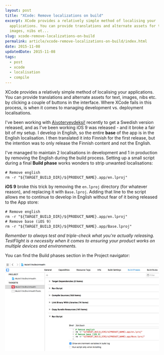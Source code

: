 ```yaml
---
layout: post
title: "XCode: Remove localizations on build"
excerpt: XCode provides a relatively simple method of localising your
  applications. You can provide translations and alternate assets for text,
  images, nibs et...
slug: xcode-remove-localizations-on-build
permalink: article/xcode-remove-localizations-on-build/index.html
date: 2015-11-08
updatedDate: 2015-11-08
tags:
  - post
  - xcode
  - localisation
  - compile
---
```


XCode provides a relatively simple method of localising your applications. You can provide translations and alternate assets for text, images, nibs etc. by clicking a couple of buttons in the interface. Where XCode fails in this process, is when it comes to managing development vs. deployment localisations.

I've been working with [Aivoterveydeksi!](http://perrymitchell.net/aivoterveydeksi/) recently to get a Swedish version released, and as I've been working iOS 9 was released - and it broke a fair bit of my setup. I develop in English, so the entire **base** of the app is in the English localisation. I then translated it into Finnish for the first release, but the intention was to only release the Finnish content and not the English.

I've managed to maintain 2 localisations in development and 1 in production by removing the English during the build process. Setting up a small script during a final **Build phase** works wonders to strip unwanted localisations:

```
# Remove english
rm -r "${TARGET_BUILD_DIR}/${PRODUCT_NAME}.app/en.lproj"
```

**iOS 9** broke this trick by removing the `en.lproj` directory (for whatever reason), and replacing it with `Base.lproj`. Adding that line to the script allows me to continue to develop in English without fear of it being released to the App store:

```
# Remove english
rm -r "${TARGET_BUILD_DIR}/${PRODUCT_NAME}.app/en.lproj"
# Remove base (iOS 9)
rm -r "${TARGET_BUILD_DIR}/${PRODUCT_NAME}.app/Base.lproj"
```

_Remember to always test and triple-check what you're actually releasing. TestFlight is a necessity when it comes to ensuring your product works on multiple devices and environments._

You can find the Build phases section in the Project navigator:

![Build phases script](build-phases.jpg)
